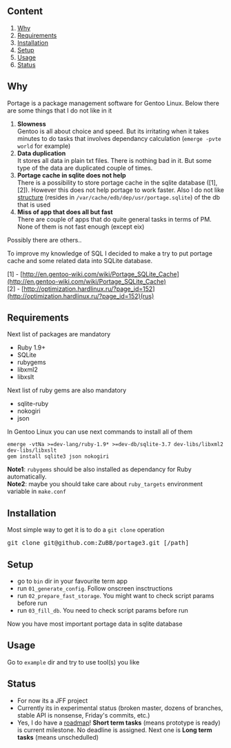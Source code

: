 Content
-------

1. <a href="#why">Why</a>
2. <a href="#requirements">Requirements</a>
3. <a href="#installation">Installation</a>
4. <a href="#setup">Setup</a>
5. <a href="#usage">Usage</a>
6. <a href="#status">Status</a>

Why
---

Portage is a package management software for Gentoo Linux. Below there are some things that I do not like in it

1. **Slowness** <br> Gentoo is all about choice and speed. But its irritating when it takes minutes to do tasks that involves dependancy calculation (`emerge -pvte world` for example)
1. **Data duplication** <br> It stores all data in plain txt files. There is nothing bad in it. But some type of the data are duplicated couple of times.
1. **Portage cache in sqlite does not help** <br> There is a possibility to store portage cache in the sqlite database ([1], [2]). However this does not help portage to work faster. Also I do not like [structure](https://gist.github.com/4362786) (resides in `/var/cache/edb/dep/usr/portage.sqlite`) of the db that is used
1. **Miss of app that does all but fast** <br> There are couple of apps that do quite general tasks in terms of PM. None of them is not fast enough (except eix)

Possibly there are others..

To improve my knowledge of SQL I decided to make a try to put portage cache and some related data into SQLite database.

[1] - [http://en.gentoo-wiki.com/wiki/Portage_SQLite_Cache](http://en.gentoo-wiki.com/wiki/Portage_SQLite_Cache)<br>
[2] - [http://optimization.hardlinux.ru/?page_id=152](http://optimization.hardlinux.ru/?page_id=152)(rus)

Requirements
-----

Next list of packages are mandatory
* Ruby 1.9+
* SQLite
* rubygems
* libxml2
* libxslt

Next list of ruby gems are also mandatory
* sqlite-ruby
* nokogiri
* json

In Gentoo Linux you can use next commands to install all of them

```
emerge -vtNa >=dev-lang/ruby-1.9* >=dev-db/sqlite-3.7 dev-libs/libxml2 dev-libs/libxslt
gem install sqlite3 json nokogiri
```

**Note1**: `rubygems` should be also installed as dependancy for Ruby automatically.<br>
**Note2**: maybe you should take care about `ruby_targets` environment variable in `make.conf`

Installation
-----------

Most simple way to get it is to do a `git clone` operation
<pre>
git clone git@github.com:ZuBB/portage3.git [/path]
</pre>

Setup
-------

* go to `bin` dir in your favourite term app
* run `01_generate_config`. Follow onscreen insctructions
* run `02_prepare_fast_storage`. You might want to check script params before run
* run `03_fill_db`. You need to check script params before run

Now you have most important portage data in sqlite database

Usage
-------

Go to `example` dir and try to use tool(s) you like

Status
-------

* For now its a JFF project
* Currently its in experimental status (broken master, dozens of branches, stable API is nonsense, Friday's commits, etc.)
* Yes, I do have a [roadmap](https://github.com/ZuBB/portage3/blob/master/issues.md)! **Short term tasks** (means prototype is ready) is current milestone. No deadline is assigned. Next one is **Long term tasks** (means unschedulled)

